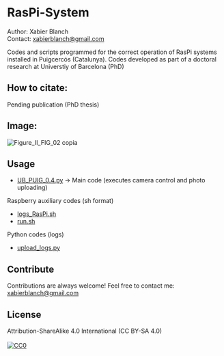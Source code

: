 # RasPi-System
Author: Xabier Blanch<br/>
Contact: xabierblanch@gmail.com<br/>

Codes and scripts programmed for the correct operation of RasPi systems installed in Puigcercós (Catalunya).
Codes developed as part of a doctoral research at Universtiy of Barcelona (PhD)

How to citate:
-----
Pending publication (PhD thesis)

Image:
-----
![Figure_II_FIG_02 copia](https://user-images.githubusercontent.com/37353398/151875148-5d108faf-305a-43f0-a3bd-4fd644555fac.jpg)


Usage
-----

* [UB_PUIG_0.4.py](UB_PUIG_0.4.py) -> Main code (executes camera control and photo uploading)

Raspberry auxiliary codes (sh format)

* [logs_RasPi.sh](logs_RasPi.sh)
* [run.sh](run.sh)

Python codes (logs)

* [upload_logs.py](upload_logs.py)

Contribute
-----
Contributions are always welcome!
Feel free to contact me: xabierblanch@gmail.com

License
-----
Attribution-ShareAlike 4.0 International (CC BY-SA 4.0)<br/><br/>
[![CC0](https://licensebuttons.net/i/cc-gift-guide/by-sa.png)](https://creativecommons.org/licenses/by-sa/4.0/)

